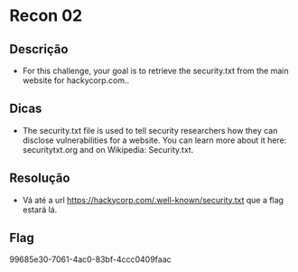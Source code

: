 # Recon 02

## Descrição
* For this challenge, your goal is to retrieve the security.txt from the main website for hackycorp.com..

## Dicas
* The security.txt file is used to tell security researchers how they can disclose vulnerabilities for a website. You can learn more about it here: securitytxt.org and on Wikipedia: Security.txt.

## Resolução
* Vá até a url https://hackycorp.com/.well-known/security.txt que a flag estará lá.


## Flag
99685e30-7061-4ac0-83bf-4ccc0409faac

